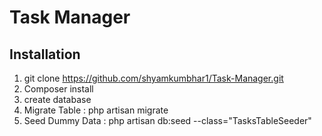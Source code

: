 # Task Manager

## Installation

1) git clone https://github.com/shyamkumbhar1/Task-Manager.git
2) Composer install
3) create database
4) Migrate Table : php artisan migrate 
5) Seed Dummy Data : php artisan db:seed --class="TasksTableSeeder"


